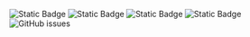 ![Static Badge](https://img.shields.io/badge/blacklists-61-000000) ![Static Badge](https://img.shields.io/badge/blacklisted-2889770-cc0000) ![Static Badge](https://img.shields.io/badge/whitelisted-2250-00CC00) ![Static Badge](https://img.shields.io/badge/streaming_blacklist-28107-000000) ![GitHub issues](https://img.shields.io/github/issues/fabriziosalmi/blacklists)
